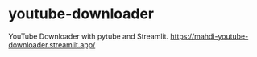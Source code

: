 # youtube-downloader
YouTube Downloader with pytube and Streamlit.
https://mahdi-youtube-downloader.streamlit.app/
